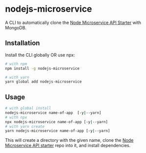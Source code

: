 # nodejs-microservice

A CLI to automatically clone the [Node Microservice API Starter](https://github.com/Jayvirrathi/microservices.git) with MongoDB.

## Installation

Install the CLI globally OR use npx:

```sh
# with npm
npm install -g nodejs-microservice

# with yarn
yarn global add nodejs-microservice
```

## Usage

```sh
# with global install
nodejs-microservice name-of-app  [-y|--yarn]
# with npx
npx nodejs-microservice name-of-app [-y|--yarn]
# with yarn create
yarn nodejs-microservice name-of-app [-y|--yarn]
```

This will create a directory with the given name, clone the [Node Microservice API starter](https://github.com/Jayvirrathi/microservices.git) repo into it, and install dependencies.
